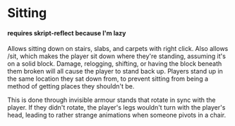 # Sitting

#### requires skript-reflect because I'm lazy

Allows sitting down on stairs, slabs, and carpets with right click. Also allows /sit, which makes the player sit down where they're standing, assuming it's on a solid block. Damage, relogging, shifting, or having the block beneath them broken will all cause the player to stand back up. Players stand up in the same location they sat down from, to prevent sitting from being a method of getting places they shouldn't be.

This is done through invisible armour stands that rotate in sync with the player. If they didn't rotate, the player's legs wouldn't turn with the player's head, leading to rather strange animations when someone pivots in a chair.
